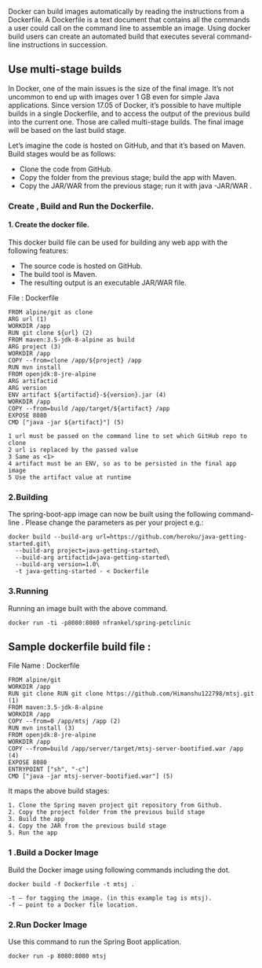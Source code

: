 Docker can build images automatically by reading the instructions from a Dockerfile. A Dockerfile is a text document that contains all the commands a user could call on the command line to assemble an image. Using docker build users can create an automated build that executes several command-line instructions in succession.

## Use multi-stage builds
  In Docker, one of the main issues is the size of the final image. It’s not uncommon to end up with images over 1 GB even for simple Java applications. Since version 17.05 of Docker, it’s possible to have multiple builds in a single Dockerfile, and to access the output of the previous build into the current one. Those are called multi-stage builds. The final image will be based on the last build stage.

Let’s imagine the code is hosted on GitHub, and that it’s based on Maven. Build stages would be as follows:

*  Clone the code from GitHub.
* Copy the folder from the previous stage; build the app with Maven.
* Copy the JAR/WAR from the previous stage; run it with java -JAR/WAR .

### Create , Build and Run the Dockerfile. 

#### 1. Create the docker file. 
This docker build file can be used for building any web app with the following features:

*   The source code is hosted on GitHub.
*   The build tool is Maven.
*   The resulting output is an executable JAR/WAR file.

File : Dockerfile
```
FROM alpine/git as clone
ARG url (1)
WORKDIR /app
RUN git clone ${url} (2)
FROM maven:3.5-jdk-8-alpine as build
ARG project (3)
WORKDIR /app
COPY --from=clone /app/${project} /app
RUN mvn install
FROM openjdk:8-jre-alpine
ARG artifactid
ARG version
ENV artifact ${artifactid}-${version}.jar (4)
WORKDIR /app
COPY --from=build /app/target/${artifact} /app
EXPOSE 8080
CMD ["java -jar ${artifact}"] (5)
```
```
1 url must be passed on the command line to set which GitHub repo to clone
2 url is replaced by the passed value
3 Same as <1>
4 artifact must be an ENV, so as to be persisted in the final app image
5 Use the artifact value at runtime
```
### 2.Building
The spring-boot-app image can now be built using the following command-line . 
Please change the parameters as per your project e.g.:

```
docker build --build-arg url=https://github.com/heroku/java-getting-started.git\
  --build-arg project=java-getting-started\
  --build-arg artifactid=java-getting-started\
  --build-arg version=1.0\
  -t java-getting-started - < Dockerfile
```
### 3.Running
Running an image built with the above command.
```
docker run -ti -p8080:8080 nfrankel/spring-petclinic
```

## Sample dockerfile build file : 
File Name : Dockerfile 
```
FROM alpine/git
WORKDIR /app
RUN git clone RUN git clone https://github.com/Himanshu122798/mtsj.git (1)
FROM maven:3.5-jdk-8-alpine
WORKDIR /app
COPY --from=0 /app/mtsj /app (2)
RUN mvn install (3)
FROM openjdk:8-jre-alpine
WORKDIR /app
COPY --from=build /app/server/target/mtsj-server-bootified.war /app (4)
EXPOSE 8080
ENTRYPOINT ["sh", "-c"]  
CMD ["java -jar mtsj-server-bootified.war"] (5)
```
It maps the above build stages:

```
1. Clone the Spring maven project git repository from Github.
2. Copy the project folder from the previous build stage
3. Build the app
4. Copy the JAR from the previous build stage
5. Run the app
```
### 1 .Build a Docker Image
Build the Docker image using following commands including the dot.

```
docker build -f Dockerfile -t mtsj .
```
```
-t – for tagging the image. (in this example tag is mtsj).
-f – point to a Docker file location.
```
### 2.Run Docker Image
Use this command to run the Spring Boot application.
```
docker run -p 8080:8080 mtsj
```



